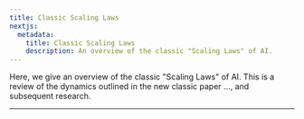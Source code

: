 ```yaml
---
title: Classic Scaling Laws
nextjs:
  metadata:
    title: Classic Scaling Laws
    description: An overview of the classic "Scaling Laws" of AI.
---
```


Here, we give an overview of the classic "Scaling Laws" of AI.
This is a review of the dynamics outlined in the new classic paper ..., and subsequent research.

---
